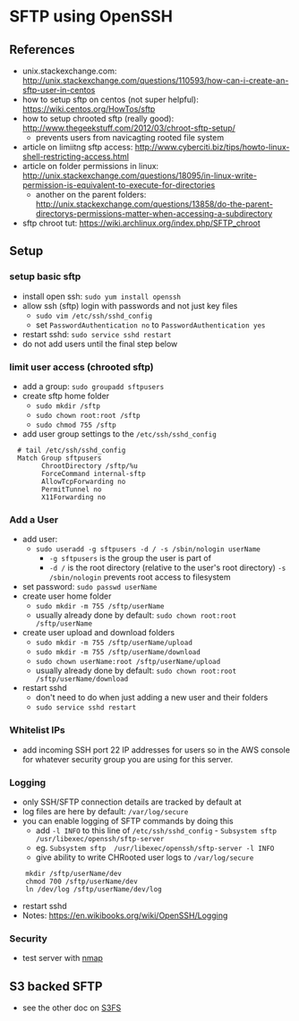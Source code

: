 SFTP using OpenSSH
==================

References
----------
- unix.stackexchange.com: http://unix.stackexchange.com/questions/110593/how-can-i-create-an-sftp-user-in-centos
- how to setup sftp on centos (not super helpful): https://wiki.centos.org/HowTos/sftp
- how to setup chrooted sftp (really good): http://www.thegeekstuff.com/2012/03/chroot-sftp-setup/
  - prevents users from navicagting rooted file system
- article on limiitng sftp access: http://www.cyberciti.biz/tips/howto-linux-shell-restricting-access.html
- article on folder permissions in linux: http://unix.stackexchange.com/questions/18095/in-linux-write-permission-is-equivalent-to-execute-for-directories
  - another on the parent folders: http://unix.stackexchange.com/questions/13858/do-the-parent-directorys-permissions-matter-when-accessing-a-subdirectory
- sftp chroot tut: https://wiki.archlinux.org/index.php/SFTP_chroot

Setup
-----

### setup basic sftp
- install open ssh: `sudo yum install openssh`
- allow ssh (sftp) login with passwords and not just key files
  - `sudo vim /etc/ssh/sshd_config`
  - set `PasswordAuthentication no` to `PasswordAuthentication yes` 
- restart sshd: `sudo service sshd restart`
- do not add users until the final step below

### limit user access (chrooted sftp)
- add a group: `sudo groupadd sftpusers`
- create sftp home folder
  - `sudo mkdir /sftp`
  - `sudo chown root:root /sftp`
  - `sudo chmod 755 /sftp`
- add user group settings to the `/etc/ssh/sshd_config`

```
  # tail /etc/ssh/sshd_config
  Match Group sftpusers
        ChrootDirectory /sftp/%u
        ForceCommand internal-sftp
        AllowTcpForwarding no
        PermitTunnel no
        X11Forwarding no
```

### Add a User
- add user:
  - `sudo useradd -g sftpusers -d / -s /sbin/nologin userName`
    - `-g sftpusers` is the group the user is part of
    - `-d /` is the root directory (relative to the user's root directory)
    `-s /sbin/nologin` prevents root access to filesystem
- set password: `sudo passwd userName`
- create user home folder
  - `sudo mkdir -m 755 /sftp/userName`
  - usually already done by default: `sudo chown root:root /sftp/userName`
- create user upload and download folders
  - `sudo mkdir -m 755 /sftp/userName/upload`
  - `sudo mkdir -m 755 /sftp/userName/download`
  - `sudo chown userName:root /sftp/userName/upload`
  - usually already done by default: `sudo chown root:root /sftp/userName/download`
- restart sshd
  - don't need to do when just adding a new user and their folders  
  - `sudo service sshd restart`

### Whitelist IPs
- add incoming SSH port 22 IP addresses for users so in the AWS console for whatever security group you are using for this server.

### Logging
- only SSH/SFTP connection details are tracked by default at 
- log files are here by default: `/var/log/secure`
- you can enable logging of SFTP commands by doing this
  - add `-l INFO` to this line of `/etc/ssh/sshd_config` - `Subsystem sftp  /usr/libexec/openssh/sftp-server`
  - eg. `Subsystem sftp  /usr/libexec/openssh/sftp-server -l INFO`
  - give ability to write CHRooted user logs to `/var/log/secure`
```
    mkdir /sftp/userName/dev
    chmod 700 /sftp/userName/dev
    ln /dev/log /sftp/userName/dev/log
```
  - restart sshd
- Notes: https://en.wikibooks.org/wiki/OpenSSH/Logging

### Security
- test server with [nmap](nmap.md)

S3 backed SFTP
--------------
- see the other doc on [S3FS](./aws/s3fs.md)
